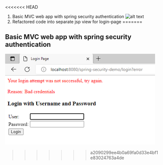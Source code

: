 <<<<<<< HEAD
1. Basic MVC web app with spring security authentication
![alt text](https://github.com/jackanakin/SpringAndHibernate-Udemy/tree/main/15-SpringSecurity/result.png?raw=true)
2. Refactored code into separate jsp view for login-page
=======
## Basic MVC web app with spring security authentication
![alt text](https://github.com/jackanakin/SpringAndHibernate-Udemy/blob/main/15-SpringSecurity/result.png?raw=true)
>>>>>>> a2090299ee4b0a69fa0d33e4bf1e83024763a4de

